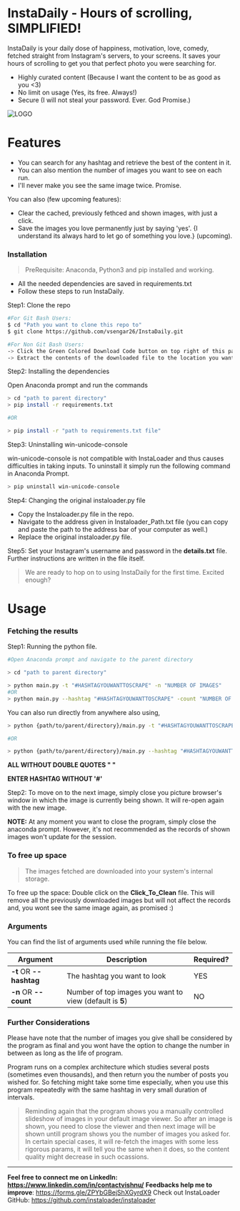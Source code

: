 # InstaDaily - Hours of scrolling, SIMPLIFIED!



InstaDaily is your daily dose of happiness, motivation, love, comedy, fetched straight from Instagram's servers, to your screens. It saves your hours of scrolling to get you that perfect photo you were searching for.

  - Highly curated content (Because I want the content to be as good as you <3)
  - No limit on usage (Yes, its free. Always!)
  - Secure (I will not steal your password. Ever. God Promise.)
  
![LOGO](https://i.ibb.co/RvfZ7dt/Webp-net-resizeimage.jpg)

# Features

  - You can search for any hashtag and retrieve the best of the content in it.
  - You can also mention the number of images you want to see on each run.
  - I'll never make you see the same image twice. Promise.


You can also (few upcoming features):
  - Clear the cached, previously fethced and shown images, with just a click.
  - Save the images you love permanently just by saying 'yes'. {I understand its always hard to let go of something you love.}  (upcoming).








### Installation
> PreRequisite: Anaconda, Python3 and pip installed and working.

- All the needed dependencies are saved in requirements.txt
- Follow these steps to run InstaDaily.


Step1: Clone the repo
```sh
#For Git Bash Users:
$ cd "Path you want to clone this repo to"
$ git clone https://github.com/vsengar26/InstaDaily.git
```
```sh
#For Non Git Bash Users:
-> Click the Green Colored Download Code button on top right of this page. 
-> Extract the contents of the downloaded file to the location you want to.
```

Step2: Installing the dependencies

Open Anaconda prompt and run the commands

```sh
> cd "path to parent directory"
> pip install -r requirements.txt

#OR

> pip install -r "path to requirements.txt file"
```

Step3: Uninstalling win-unicode-console

win-unicode-console is not compatible with InstaLoader and thus causes difficulties in taking inputs. To uninstall it simply run the following command in Anaconda Prompt.

```sh
> pip uninstall win-unicode-console
```

Step4: Changing the original instaloader.py file


- Copy the Instaloader.py file in the repo.
- Navigate to the address given in Instaloader_Path.txt file (you can copy and paste the path to the address bar of your computer as well.)
- Replace the original instaloader.py file.

Step5: Set your Instagram's username and password in the **details.txt** file. Further instructions are written in the file itself.

> We are ready to hop on to using InstaDaily for the first time. Excited enough?

# Usage

### Fetching the results

Step1: Running the python file.
```sh
#Open Anaconda prompt and navigate to the parent directory

> cd "path to parent directory"

> python main.py -t "#HASHTAGYOUWANTTOSCRAPE" -n "NUMBER OF IMAGES"
#OR
> python main.py --hashtag "#HASHTAGYOUWANTTOSCRAPE" -count "NUMBER OF IMAGES"
```

You can also run directly from anywhere also using,
```sh
> python {path/to/parent/directory}/main.py -t "#HASHTAGYOUWANTTOSCRAPE" -n "NUMBER OF IMAGES"

#OR

> python {path/to/parent/directory}/main.py --hashtag "#HASHTAGYOUWANTTOSCRAPE" --count "NUMBER OF IMAGES"
```
**ALL WITHOUT DOUBLE QUOTES "  "**

**ENTER HASHTAG WITHOUT '#'**

Step2: To move on to the next image, simply close you picture browser's window in which the image is currently being shown. It will re-open again with the new image.

**NOTE:** At any moment you want to close the program, simply close the anaconda prompt. However, it's not recommended as the records of shown images won't update for the session.

### To free up space

> The images fetched are downloaded into your system's internal storage.

To free up the space: Double click on the **Click_To_Clean** file. This will remove all the previously downloaded images but will not affect the records and, you wont see the same image again, as promised :)



### Arguments

You can find the list of arguments used while running the file below.

| Argument | Description | Required? |
| ------ | ------ | ------ |
| **-t** OR **--hashtag** | The hashtag you want to look | YES |
| **-n** OR **--count** | Number of top images you want to view (default is **5**) | NO


### Further Considerations
Please have note that the number of images you give shall be considered by the program as final and you wont have the option to change the number in between as long as the life of program.

Program runs on a complex architecture which studies several posts (sometimes even thousands), and then return you the number of posts you wished for. So fetching might take some time especially, when you use this program repeatedly with the same hashtag in very small duration of intervals.

> Reminding again that the program shows you a manually controlled slideshow of images in your default image viewer. So after an image is shown, you need to close the viewer and then next image will be shown untill program shows you the number of images you asked for. In certain special cases, it will re-fetch the images with some less rigorous params, it will tell you the same when it does, so the content quality might decrease in such ocassions.









---



**Feel free to connect me on LinkedIn: https://www.linkedin.com/in/contactvishnu/**
**Feedbacks help me to improve**: https://forms.gle/ZPYbGBejShXGyrdX9
Check out InstaLoader GitHub: https://github.com/instaloader/instaloader

[//]: # (These are reference links used in the body of this note and get stripped out when the markdown processor does its job. There is no need to format nicely because it shouldn't be seen. Thanks SO - http://stackoverflow.com/questions/4823468/store-comments-in-markdown-syntax)


   [dill]: <https://github.com/joemccann/dillinger>
   [git-repo-url]: <https://github.com/joemccann/dillinger.git>
   [john gruber]: <http://daringfireball.net>
   [df1]: <http://daringfireball.net/projects/markdown/>
   [markdown-it]: <https://github.com/markdown-it/markdown-it>
   [Ace Editor]: <http://ace.ajax.org>
   [node.js]: <http://nodejs.org>
   [Twitter Bootstrap]: <http://twitter.github.com/bootstrap/>
   [jQuery]: <http://jquery.com>
   [@tjholowaychuk]: <http://twitter.com/tjholowaychuk>
   [express]: <http://expressjs.com>
   [AngularJS]: <http://angularjs.org>
   [Gulp]: <http://gulpjs.com>

   [PlDb]: <https://github.com/joemccann/dillinger/tree/master/plugins/dropbox/README.md>
   [PlGh]: <https://github.com/joemccann/dillinger/tree/master/plugins/github/README.md>
   [PlGd]: <https://github.com/joemccann/dillinger/tree/master/plugins/googledrive/README.md>
   [PlOd]: <https://github.com/joemccann/dillinger/tree/master/plugins/onedrive/README.md>
   [PlMe]: <https://github.com/joemccann/dillinger/tree/master/plugins/medium/README.md>
   [PlGa]: <https://github.com/RahulHP/dillinger/blob/master/plugins/googleanalytics/README.md>
